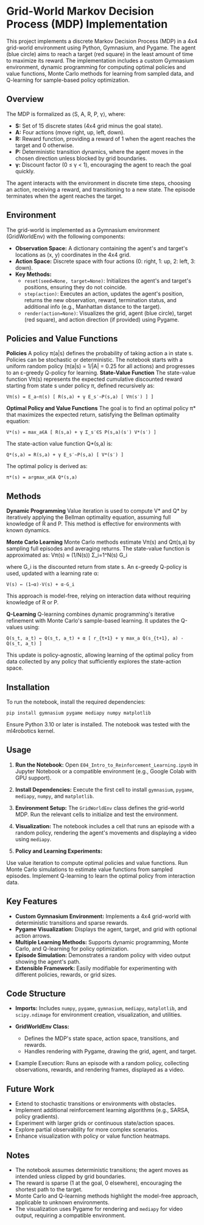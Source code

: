 # Grid-World Markov Decision Process (MDP) Implementation
This project implements a discrete Markov Decision Process (MDP) in a 4x4 grid-world environment using Python, Gymnasium, and Pygame. The agent (blue circle) aims to reach a target (red square) in the least amount of time to maximize its reward. The implementation includes a custom Gymnasium environment, dynamic programming for computing optimal policies and value functions, Monte Carlo methods for learning from sampled data, and Q-learning for sample-based policy optimization.

## Overview
The MDP is formalized as ⟨S, A, R, P, γ⟩, where:

- **S:** Set of 15 discrete states (4x4 grid minus the goal state).
- **A:** Four actions (move right, up, left, down).
- **R:** Reward function, providing a reward of 1 when the agent reaches the target and 0 otherwise.
- **P:** Deterministic transition dynamics, where the agent moves in the chosen direction unless blocked by grid boundaries.
- **γ:** Discount factor (0 ≤ γ < 1), encouraging the agent to reach the goal quickly.

The agent interacts with the environment in discrete time steps, choosing an action, receiving a reward, and transitioning to a new state. The episode terminates when the agent reaches the target.

## Environment
The grid-world is implemented as a Gymnasium environment (GridWorldEnv) with the following components:

- **Observation Space:** A dictionary containing the agent's and target's locations as (x, y) coordinates in the 4x4 grid.
- **Action Space:** Discrete space with four actions (0: right, 1: up, 2: left, 3: down).
- **Key Methods:**
    - ``reset(seed=None, target=None)``: Initializes the agent's and target's positions, ensuring they do not coincide.
    - ``step(action)``: Executes an action, updates the agent's position, returns the new observation, reward, termination status, and additional info (e.g., Manhattan distance to the target).
    - ``render(action=None)``: Visualizes the grid, agent (blue circle), target (red square), and action direction (if provided) using Pygame.


## Policies and Value Functions
**Policies**
A policy π(a|s) defines the probability of taking action a in state s. Policies can be stochastic or deterministic. The notebook starts with a uniform random policy (π(a|s) = 1/|A| = 0.25 for all actions) and progresses to an ε-greedy Q-policy for learning.
**State-Value Function**
The state-value function Vπ(s) represents the expected cumulative discounted reward starting from state s under policy π, defined recursively as:
````
Vπ(s) = E_a∼π(s) [ R(s,a) + γ E_s′∼P(s,a) [ Vπ(s′) ] ]
````

**Optimal Policy and Value Functions**
The goal is to find an optimal policy π* that maximizes the expected return, satisfying the Bellman optimality equation:
````
V*(s) = max_a∈A [ R(s,a) + γ Σ_s′∈S P(s,a)(s′) V*(s′) ]
````

The state-action value function Q*(s,a) is:
````
Q*(s,a) = R(s,a) + γ E_s′∼P(s,a) [ V*(s′) ]
````

The optimal policy is derived as:
````
π*(s) = argmax_a∈A Q*(s,a)
````

## Methods
**Dynamic Programming**
Value iteration is used to compute V* and Q* by iteratively applying the Bellman optimality equation, assuming full knowledge of R and P. This method is effective for environments with known dynamics.

**Monte Carlo Learning**
Monte Carlo methods estimate Vπ(s) and Qπ(s,a) by sampling full episodes and averaging returns. The state-value function is approximated as:
Vπ(s) ≈ (1/N(s)) Σ_i=1^N(s) G_i

where G_i is the discounted return from state s. An ε-greedy Q-policy is used, updated with a learning rate α:
````
V(s) ← (1−α)⋅V(s) + α⋅G_i
````

This approach is model-free, relying on interaction data without requiring knowledge of R or P.

**Q-Learning**
Q-learning combines dynamic programming's iterative refinement with Monte Carlo's sample-based learning. It updates the Q-values using:
````
Q(s_t, a_t) ← Q(s_t, a_t) + α [ r_{t+1} + γ max_a Q(s_{t+1}, a) - Q(s_t, a_t) ]
````

This update is policy-agnostic, allowing learning of the optimal policy from data collected by any policy that sufficiently explores the state-action space.

## Installation
To run the notebook, install the required dependencies:
````
pip install gymnasium pygame mediapy numpy matplotlib
````
Ensure Python 3.10 or later is installed. The notebook was tested with the ml4robotics kernel.

## Usage

1. **Run the Notebook:** Open ``E04_Intro_to_Reinforcement_Learning.ipynb`` in Jupyter Notebook or a compatible environment (e.g., Google Colab with GPU support).

2. **Install Dependencies:** Execute the first cell to install ``gymnasium``, ``pygame``,`` mediapy``, ``numpy``, and ``matplotlib``.

3. **Environment Setup:** The ``GridWorldEnv`` class defines the grid-world MDP. Run the relevant cells to initialize and test the environment.

4. **Visualization:** The notebook includes a cell that runs an episode with a random policy, rendering the agent's movements and displaying a video using ``mediapy``.

5. **Policy and Learning Experiments:**

Use value iteration to compute optimal policies and value functions.
Run Monte Carlo simulations to estimate value functions from sampled episodes.
Implement Q-learning to learn the optimal policy from interaction data.


## Key Features

- **Custom Gymnasium Environment:** Implements a 4x4 grid-world with deterministic transitions and sparse rewards.
- **Pygame Visualization:** Displays the agent, target, and grid with optional action arrows.
- **Multiple Learning Methods:** Supports dynamic programming, Monte Carlo, and Q-learning for policy optimization.
- **Episode Simulation:** Demonstrates a random policy with video output showing the agent's path.
- **Extensible Framework:** Easily modifiable for experimenting with different policies, rewards, or grid sizes.

## Code Structure

- **Imports:** Includes ``numpy``, ``pygame``, ``gymnasium``, ``mediapy``, ``matplotlib``, and ``scipy.ndimage`` for environment creation, visualization, and utilities.
- **GridWorldEnv Class:**
    - Defines the MDP's state space, action space, transitions, and rewards.
    - Handles rendering with Pygame, drawing the grid, agent, and target.


- Example Execution: Runs an episode with a random policy, collecting observations, rewards, and rendering frames, displayed as a video.

## Future Work

- Extend to stochastic transitions or environments with obstacles.
- Implement additional reinforcement learning algorithms (e.g., SARSA, policy gradients).
- Experiment with larger grids or continuous state/action spaces.
- Explore partial observability for more complex scenarios.
- Enhance visualization with policy or value function heatmaps.

## Notes

- The notebook assumes deterministic transitions; the agent moves as intended unless clipped by grid boundaries.
- The reward is sparse (1 at the goal, 0 elsewhere), encouraging the shortest path to the target.
- Monte Carlo and Q-learning methods highlight the model-free approach, applicable to unknown environments.
- The visualization uses Pygame for rendering and ``mediapy`` for video output, requiring a compatible environment.
